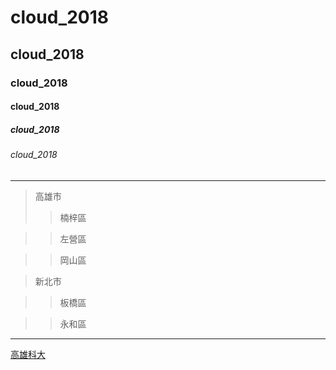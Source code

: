 # cloud_2018
## cloud_2018
### cloud_2018
#### cloud_2018
##### cloud_2018
###### cloud_2018

---
>高雄市
>> 楠梓區

>> 左營區

>> 岡山區

>新北市

>>板橋區

>>永和區

-----

[高雄科大](http://www.nkfust.edu.tw)

